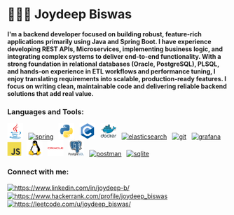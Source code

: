 # 👨🏻‍💻 Joydeep Biswas

<h4 align="left">I'm a backend developer focused on building robust, feature-rich applications primarily using Java and Spring Boot. I have experience developing REST APIs, Microservices, implementing business logic, and integrating complex systems to deliver end-to-end functionality. With a strong foundation in relational databases (Oracle, PostgreSQL), PLSQL, and hands-on experience in ETL workflows and performance tuning, I enjoy translating requirements into scalable, production-ready features. I focus on writing clean, maintainable code and delivering reliable backend solutions that add real value.</h4>

<h3 align="left">Languages and Tools:</h3>
<p align="left">
<a href="https://www.java.com" target="blank"><img src="https://raw.githubusercontent.com/devicons/devicon/master/icons/java/java-original.svg" alt="java" width="36" height="36"/></a>&nbsp;&nbsp;&nbsp;<a href="https://spring.io/" target="blank"><img src="https://www.vectorlogo.zone/logos/springio/springio-icon.svg" alt="spring" width="32" height="32"/></a>&nbsp;&nbsp;&nbsp;<a href="https://www.python.org" target="blank"><img src="https://raw.githubusercontent.com/devicons/devicon/master/icons/python/python-original.svg" alt="python" width="36" height="36"/></a>&nbsp;&nbsp;&nbsp;<a href="https://www.cprogramming.com/" target="blank"><img src="https://raw.githubusercontent.com/devicons/devicon/master/icons/c/c-original.svg" alt="c" width="36" height="36"/></a>&nbsp;&nbsp;&nbsp;<a href="https://www.docker.com/" target="blank"><img src="https://raw.githubusercontent.com/devicons/devicon/master/icons/docker/docker-original-wordmark.svg" alt="docker" width="36" height="36"/></a>&nbsp;&nbsp;&nbsp;<a href="https://www.elastic.co" target="blank"><img src="https://www.vectorlogo.zone/logos/elastic/elastic-icon.svg" alt="elasticsearch" width="32" height="32"/></a>&nbsp;&nbsp;&nbsp;<a href="https://git-scm.com/" target="blank"><img src="https://www.vectorlogo.zone/logos/git-scm/git-scm-icon.svg" alt="git" width="32" height="32"/></a>&nbsp;&nbsp;&nbsp;<a href="https://grafana.com" target="blank"><img src="https://www.vectorlogo.zone/logos/grafana/grafana-icon.svg" alt="grafana" width="32" height="32"/></a> &nbsp;&nbsp;&nbsp;<a href="https://developer.mozilla.org/en-US/docs/Web/JavaScript" target="blank"><img src="https://raw.githubusercontent.com/devicons/devicon/master/icons/javascript/javascript-original.svg" alt="javascript" width="32" height="32"/></a>&nbsp;&nbsp;&nbsp;<a href="https://www.linux.org/" target="blank"><img src="https://raw.githubusercontent.com/devicons/devicon/master/icons/linux/linux-original.svg" alt="linux" width="36" height="36"/></a>&nbsp;&nbsp;&nbsp;<a href="https://www.oracle.com/" target="blank"><img src="https://raw.githubusercontent.com/devicons/devicon/master/icons/oracle/oracle-original.svg" alt="oracle" width="36" height="36"/></a>&nbsp;&nbsp;&nbsp;<a href="https://www.postgresql.org" target="blank"><img src="https://raw.githubusercontent.com/devicons/devicon/master/icons/postgresql/postgresql-original-wordmark.svg" alt="postgresql" width="36" height="36"/></a>&nbsp;&nbsp;&nbsp;<a href="https://postman.com" target="blank"><img src="https://www.vectorlogo.zone/logos/getpostman/getpostman-icon.svg" alt="postman" width="32" height="32"/></a>&nbsp;&nbsp;&nbsp;<a href="https://www.sqlite.org/" target="blank"><img src="https://www.vectorlogo.zone/logos/sqlite/sqlite-icon.svg" alt="sqlite" width="32" height="32"/></a></p>

<h3 align="left">Connect with me:</h3>
<p align="left">
<a href="https://linkedin.com/in/joydeep-b/" target="blank"><img align="center" src="https://raw.githubusercontent.com/rahuldkjain/github-profile-readme-generator/master/src/images/icons/Social/linked-in-alt.svg" alt="https://www.linkedin.com/in/joydeep-b/" height="24" width="24" /></a>&nbsp;&nbsp;&nbsp;
<a href="https://www.hackerrank.com/profile/joydeep_biswas" target="blank"><img align="center" src="https://raw.githubusercontent.com/rahuldkjain/github-profile-readme-generator/master/src/images/icons/Social/hackerrank.svg" alt="https://www.hackerrank.com/profile/joydeep_biswas" height="24" width="24" /></a>&nbsp;&nbsp;&nbsp;
<a href="https://www.leetcode.com/u/joydeep_biswas/" target="blank"><img align="center" src="https://raw.githubusercontent.com/rahuldkjain/github-profile-readme-generator/master/src/images/icons/Social/leet-code.svg" alt="https://leetcode.com/u/joydeep_biswas/" height="24" width="24" /></a>
</p>

<!--
**joydeep-biswas/joydeep-biswas** is a ✨ _special_ ✨ repository because its `README.md` (this file) appears on your GitHub profile.
-->
